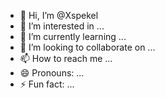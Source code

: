- 👋 Hi, I’m @Xspekel
- 👀 I’m interested in ...
- 🌱 I’m currently learning ...
- 💞️ I’m looking to collaborate on ...
- 📫 How to reach me ...
- 😄 Pronouns: ...
- ⚡ Fun fact: ...

<!---
Xspekel/Xspekel is a ✨ special ✨ repository because its `README.md` (this file) appears on your GitHub profile.
You can click the Preview link to take a look at your changes.
--->

